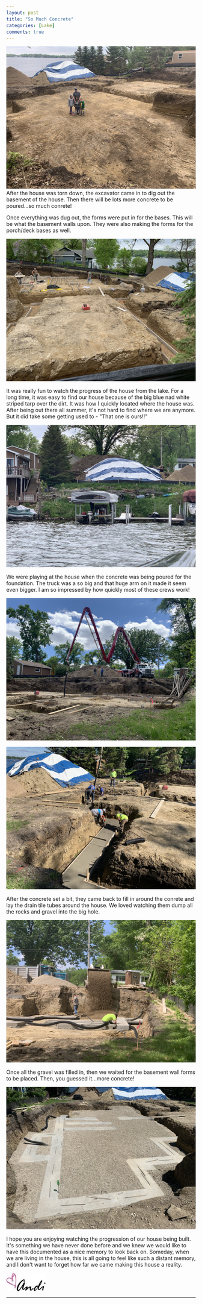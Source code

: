 ```yaml
---
layout: post
title: "So Much Concrete"
categories: [Lake]
comments: true
---
```

![concrete](/images/concrete1.JPG)
After the house was torn down, the excavator came in to dig out the basement of the house. Then there will be lots more concrete to be poured...so much conrete!

Once everything was dug out, the forms were put in for the bases. This will be what the basement walls upon. They were also making the forms for the porch/deck bases as well. 

![concrete](/images/concrete2.JPG)

It was really fun to watch the progress of the house from the lake. For a long time, it was easy to find our house because of the big blue nad white striped tarp over the dirt. It was how I quickly located where the house was. After being out there all summer, it's not hard to find where we are anymore. But it did take some getting used to - "That one is ours!!"

![concrete](/images/concrete3.JPG)

We were playing at the house when the concrete was being poured for the foundation. The truck was a so big and that huge arm on it made it seem even bigger. I am so impressed by how quickly most of these crews work!

![concrete](/images/concrete4.JPG)

![concrete](/images/concrete5.JPG)

After the concrete set a bit, they came back to fill in around the conrete and lay the drain tile tubes around the house. We loved watching them dump all the rocks and gravel into the big hole.

![concrete](/images/concrete6.JPG)

Once all the gravel was filled in, then we waited for the basement wall forms to be placed. Then, you guessed it...more concrete!

![concrete](/images/concrete7.JPG)

I hope you are enjoying watching the progression of our house being built. It's something we have never done before and we knew we would like to have this documented as a nice memory to look back on. Someday, when we are living in the house, this is all going to feel like such a distant memory, and I don't want to forget how far we came making this house a reality.

![Andi](/images/andi.jpg)

----